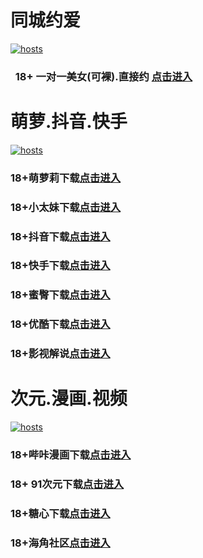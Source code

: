 # 同城约爱
[](#聊天)
[![hosts](https://av8600.github.io/image/ha1.jpg)](#22-如何修改hosts)
###    18+ 一对一美女(可裸).直接约 [点击进入](https://jy09110519-1317033022.cos.accelerate.myqcloud.com/location.html?t=001gz_298)
# 萌萝.抖音.快手
[](#聊天)
[![hosts](https://av8600.github.io/image/ha2.jpg)](#22-如何修改hosts)
### 18+萌萝莉下载[点击进入](https://jys18bkvq.top/?channel_code=MIM07BG)
### 18+小太妹下载[点击进入](https://9pjhjjz5b.top/?channel_code=MIM03BG)
### 18+抖音下载[点击进入](https://ikso847nz.top/?channel_code=MIM05BG1)
### 18+快手下载[点击进入](https://frf5p70lo.top/?channel_code=MIM04BG1)
### 18+蜜臀下载[点击进入](https://sibt7ldvw.top/?channel_code=MIM18BGG)
### 18+优酷下载[点击进入](https://udx3w8n2r.top/?channel_code=MIM13BG)
### 18+影视解说[点击进入](https://etg3q86vi.top/?channel_code=MIM17BG2)
# 次元.漫画.视频
[](#聊天)
[![hosts](https://av8600.github.io/image/ha3.jpg)](#22-如何修改hosts)
### 18+哔咔漫画下载[点击进入](https://bk2h8x95.com?ch=oebg21bk)
### 18+ 91次元下载[点击进入](https://919kjkvo.com/?ch=oebg21cy)
### 18+糖心下载[点击进入](https://tx0oenb0.com/?_c=oebg31tx)
### 18+海角社区[点击进入](https://d.hj67ge.com/?channel=ykhjqq1)


